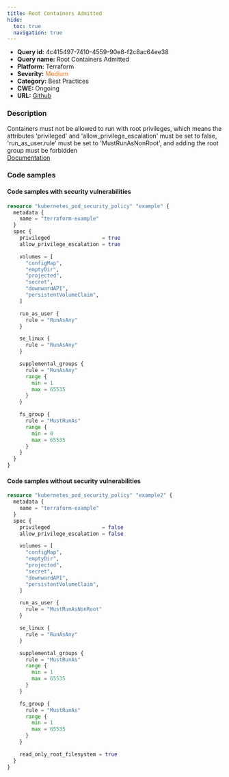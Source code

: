 ```yaml
---
title: Root Containers Admitted
hide:
  toc: true
  navigation: true
---
```


-   **Query id:** 4c415497-7410-4559-90e8-f2c8ac64ee38
-   **Query name:** Root Containers Admitted
-   **Platform:** Terraform
-   **Severity:** <span style="color:#ff7213">Medium</span>
-   **Category:** Best Practices
-   **CWE:** Ongoing
-   **URL:** [Github](https://github.com/DataDog/kics/tree/master/assets/queries/terraform/kubernetes/root_containers_admitted)

### Description
Containers must not be allowed to run with root privileges, which means the attributes 'privileged' and 'allow_privilege_escalation' must be set to false, 'run_as_user.rule' must be set to 'MustRunAsNonRoot', and adding the root group must be forbidden<br>
[Documentation](https://registry.terraform.io/providers/hashicorp/kubernetes/latest/docs/resources/pod_security_policy#run_as_user)

### Code samples
#### Code samples with security vulnerabilities
```tf title="Positive test num. 1 - tf file" hl_lines="37 6 7 19 27"
resource "kubernetes_pod_security_policy" "example" {
  metadata {
    name = "terraform-example"
  }
  spec {
    privileged                 = true
    allow_privilege_escalation = true

    volumes = [
      "configMap",
      "emptyDir",
      "projected",
      "secret",
      "downwardAPI",
      "persistentVolumeClaim",
    ]

    run_as_user {
      rule = "RunAsAny"
    }

    se_linux {
      rule = "RunAsAny"
    }

    supplemental_groups {
      rule = "RunAsAny"
      range {
        min = 1
        max = 65535
      }
    }

    fs_group {
      rule = "MustRunAs"
      range {
        min = 0
        max = 65535
      }
    }
  }
}

```


#### Code samples without security vulnerabilities
```tf title="Negative test num. 1 - tf file"
resource "kubernetes_pod_security_policy" "example2" {
  metadata {
    name = "terraform-example"
  }
  spec {
    privileged                 = false
    allow_privilege_escalation = false

    volumes = [
      "configMap",
      "emptyDir",
      "projected",
      "secret",
      "downwardAPI",
      "persistentVolumeClaim",
    ]

    run_as_user {
      rule = "MustRunAsNonRoot"
    }

    se_linux {
      rule = "RunAsAny"
    }

    supplemental_groups {
      rule = "MustRunAs"
      range {
        min = 1
        max = 65535
      }
    }

    fs_group {
      rule = "MustRunAs"
      range {
        min = 1
        max = 65535
      }
    }

    read_only_root_filesystem = true
  }
}

```
